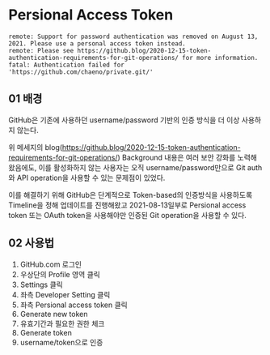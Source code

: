 # Persional Access Token
```
remote: Support for password authentication was removed on August 13, 2021. Please use a personal access token instead.
remote: Please see https://github.blog/2020-12-15-token-authentication-requirements-for-git-operations/ for more information.
fatal: Authentication failed for 'https://github.com/chaeno/private.git/'
```
## 01 배경
GitHub은 기존에 사용하던 username/password 기반의 인증 방식을 더 이상 사용하지 않는다.

위 메세지의 blog(https://github.blog/2020-12-15-token-authentication-requirements-for-git-operations/) Background 내용은 여러 보안 강화를 노력해 왔음에도, 이를 활성화하지 않는 사용자는 오직 username/password만으로 Git auth와 API operation을 사용할 수 있는 문제점이 있었다.

이를 해결하기 위해 GitHub은 단계적으로 Token-based의 인증방식을 사용하도록 Timeline을 정해 업데이트를 진행해왔고 2021-08-13일부로 Persional access token 또는 OAuth token을 사용해야만 인증된 Git operation을 사용할 수 있다.

## 02 사용법
1. GitHub.com 로그인
2. 우상단의 Profile 영역 클릭
3. Settings 클릭
4. 좌측 Developer Setting 클릭
5. 좌측 Persional access token 클릭
6. Generate new token
7. 유효기간과 필요한 권한 체크 
8. Generate token
9. username/token으로 인증

